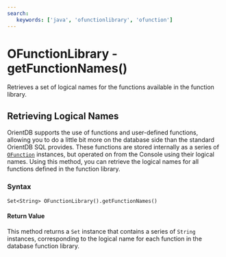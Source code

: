 ```yaml
---
search:
   keywords: ['java', 'ofunctionlibrary', 'ofunction']
---
```


# OFunctionLibrary - getFunctionNames()

Retrieves a set of logical names for the functions available in the function library.

## Retrieving Logical Names

OrientDB supports the use of functions and user-defined functions, allowing you to do a little bit more on the database side than the standard OrientDB SQL provides.  These functions are stored internally as a series of [`OFunction`](../OFunction.md) instances, but operated on from the Console using their logical names.  Using this method, you can retrieve the logical names for all functions defined in the function library.

### Syntax

```
Set<String> OFunctionLibrary().getFunctionNames()
```

#### Return Value

This method returns a `Set` instance that contains a series of `String` instances, corresponding to the logical name for each function in the database function library.
